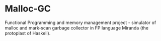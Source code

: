 # Malloc-GC

Functional Programming and memory management project - simulator of malloc and mark-scan garbage collector in FP language Miranda (the protoplast of Haskell).

